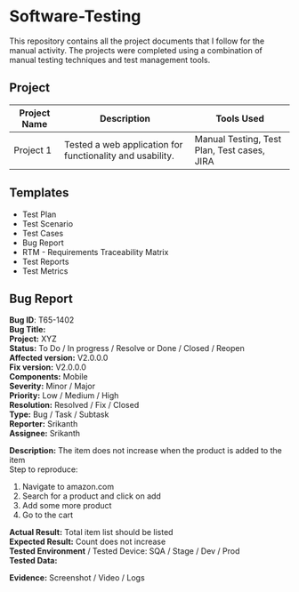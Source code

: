 # Software-Testing

This repository contains all the project documents that I follow for the manual activity. The projects were completed using a combination of manual testing techniques and test management tools.

## Project

| Project Name | Description | Tools Used |
|--------------|-------------|------------|
| Project 1    | Tested a web application for functionality and usability. | Manual Testing, Test Plan, Test cases, JIRA |


## Templates
- Test Plan
- Test Scenario
- Test Cases
- Bug Report
- RTM - Requirements Traceability Matrix
- Test Reports
- Test Metrics


## Bug Report

**Bug ID**: T65-1402 <br />
**Bug Title:** <br />
**Project:** XYZ <br />
**Status:** To Do / In progress / Resolve or Done / Closed / Reopen <br />
**Affected version:** V2.0.0.0 <br />
**Fix version:**  V2.0.0.0 <br />
**Components:** Mobile <br />
**Severity:** Minor / Major <br />
**Priority:** Low / Medium / High <br />
**Resolution:** Resolved / Fix / Closed <br />
**Type:** Bug / Task / Subtask <br />
**Reporter:** Srikanth <br />
**Assignee:** Srikanth <br />

**Description:** The item does not increase when the product is added to the item <br />
Step to reproduce:  <br />
1. Navigate to amazon.com <br />
2. Search for a product and click on add  <br />
3. Add some more product <br />
4. Go to the cart <br />

**Actual Result:** Total item list should be listed <br />
**Expected Result:** Count does not increase <br />
**Tested Environment** / Tested Device: SQA / Stage / Dev / Prod <br />
**Tested Data:** <br />

**Evidence:** Screenshot / Video / Logs <br />

